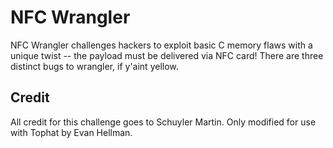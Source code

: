 <h1>NFC Wrangler</h1>
NFC Wrangler challenges hackers to exploit basic C memory flaws with a unique
twist -- the payload must be delivered via NFC card! There are three distinct
bugs to wrangler, if y'aint yellow.

<h2>Credit</h2>
All credit for this challenge goes to Schuyler Martin. Only modified for use
with Tophat by Evan Hellman.